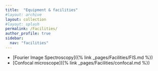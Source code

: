 ```yaml
---
title:  "Equipment & facilities"
#layout: archive
layout: collection
#layout: splash
permalink: /Facilities/
author_profile: true
sidebar:
  nav: "facilities"
---
```

* [Fourier Image Spectroscopy]({% link _pages/Facilities/FIS.md %})
* [Confocal microscope]({% link _pages/Facilities/confocal.md %})
